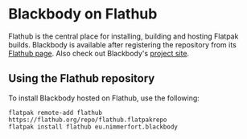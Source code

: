 # Blackbody on Flathub

Flathub is the central place for installing, building and hosting Flatpak builds. Blackbody is available after registering the repository from its [Flathub page](https://flathub.org/apps/details/eu.nimmerfort.blackbody). Also check out Blackbody's [project site](https://bitbucket.org/nimmerwoner/blackbody/).

Using the Flathub repository
----------------------------

To install Blackbody hosted on Flathub, use the following:
```
flatpak remote-add flathub https://flathub.org/repo/flathub.flatpakrepo
flatpak install flathub eu.nimmerfort.blackbody
```


